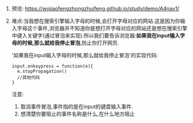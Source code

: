1. 预览: https://wojiaofengzhongzhuifeng.github.io/study/demo/A4nav1/

2. 难点:当我想在搜索引擎输入字母的时候,会打开字母对应的网站.这是因为你输入字母这个事件,浏览器并不知道你是想打开字母对应的网站还是想在搜索引擎中键入关键字(通过冒泡来实现).所以我们要告诉浏览器:**如果我在input输入字母的时候,那么就给我停止冒泡**,防止你打开网页.

   '如果我在input输入字母的时候,那么就给我停止冒泡'的实现代码:

   ```
   input.onkeypress = function(e){
     e.stopPropagation()
     //其他代码
   }
   ```

   注意:

   1. 取消事件冒泡,事件指的是在input的键盘输入事件.
   2. 想清楚你要阻止的事件名称是什么,在什么地方阻止

   ​

   ​

   ​